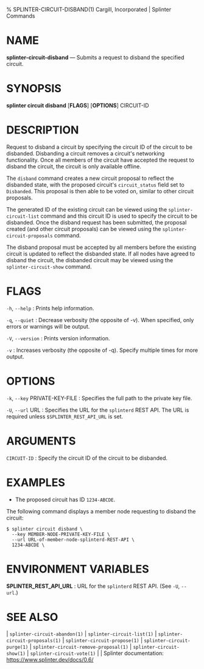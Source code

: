 % SPLINTER-CIRCUIT-DISBAND(1) Cargill, Incorporated | Splinter Commands
<!--
  Copyright 2018-2021 Cargill Incorporated
  Licensed under Creative Commons Attribution 4.0 International License
  https://creativecommons.org/licenses/by/4.0/
-->

NAME
====

**splinter-circuit-disband** — Submits a request to disband the specified circuit.

SYNOPSIS
========
**splinter circuit disband** \[**FLAGS**\] \[**OPTIONS**\] CIRCUIT-ID

DESCRIPTION
===========
Request to disband a circuit by specifying the circuit ID of the circuit to be
disbanded. Disbanding a circuit removes a circuit's networking functionality.
Once all members of the circuit have accepted the request to disband the
circuit, the circuit is only available offline.

The `disband` command creates a new circuit proposal to reflect the disbanded
state, with the proposed circuit's `circuit_status` field set to `Disbanded`.
This proposal is then able to be voted on, similar to other circuit proposals.

The generated ID of the existing circuit can be viewed using the
`splinter-circuit-list` command and this circuit ID is used to specify the
circuit to be disbanded. Once the disband request has been submitted,
the proposal created (and other circuit proposals) can be viewed using the
`splinter-circuit-proposals` command.

The disband proposal must be accepted by all members before the existing
circuit is updated to reflect the disbanded state. If all nodes have agreed to
disband the circuit, the disbanded circuit may be viewed using the
`splinter-circuit-show` command.

FLAGS
=====
`-h`, `--help`
: Prints help information.

`-q`, `--quiet`
: Decrease verbosity (the opposite of -v). When specified, only errors or
  warnings will be output.

`-V`, `--version`
: Prints version information.

`-v`
: Increases verbosity (the opposite of -q). Specify multiple times for more
  output.

OPTIONS
=======
`-k`, `--key` PRIVATE-KEY-FILE
: Specifies the full path to the private key file.

`-U`, `--url` URL
: Specifies the URL for the `splinterd` REST API. The URL is required unless
  `$SPLINTER_REST_API_URL` is set.

ARGUMENTS
=========
`CIRCUIT-ID`
: Specify the circuit ID of the circuit to be disbanded.

EXAMPLES
========
* The proposed circuit has ID `1234-ABCDE`.

The following command displays a member node requesting to disband the circuit:
```
$ splinter circuit disband \
  --key MEMBER-NODE-PRIVATE-KEY-FILE \
  --url URL-of-member-node-splinterd-REST-API \
  1234-ABCDE \
```

ENVIRONMENT VARIABLES
=====================
**SPLINTER_REST_API_URL**
: URL for the `splinterd` REST API. (See `-U`, `--url`.)

SEE ALSO
========
| `splinter-circuit-abandon(1)`
| `splinter-circuit-list(1)`
| `splinter-circuit-proposals(1)`
| `splinter-circuit-propose(1)`
| `splinter-circuit-purge(1)`
| `splinter-circuit-remove-proposal(1)`
| `splinter-circuit-show(1)`
| `splinter-circuit-vote(1)`
|
| Splinter documentation: https://www.splinter.dev/docs/0.6/
